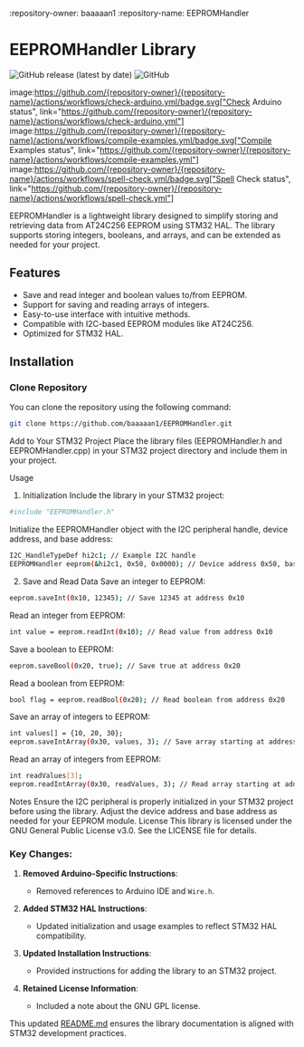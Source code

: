 :repository-owner: baaaaan1
:repository-name: EEPROMHandler

# EEPROMHandler Library
![GitHub release (latest by date)](https://img.shields.io/github/v/release/baaaaan1/EEPROMHandler)
![GitHub](https://img.shields.io/github/license/baaaaan1/EEPROMHandler)

image:https://github.com/{repository-owner}/{repository-name}/actions/workflows/check-arduino.yml/badge.svg["Check Arduino status", link="https://github.com/{repository-owner}/{repository-name}/actions/workflows/check-arduino.yml"]
image:https://github.com/{repository-owner}/{repository-name}/actions/workflows/compile-examples.yml/badge.svg["Compile Examples status", link="https://github.com/{repository-owner}/{repository-name}/actions/workflows/compile-examples.yml"]
image:https://github.com/{repository-owner}/{repository-name}/actions/workflows/spell-check.yml/badge.svg["Spell Check status", link="https://github.com/{repository-owner}/{repository-name}/actions/workflows/spell-check.yml"]

EEPROMHandler is a lightweight library designed to simplify storing and retrieving data from AT24C256 EEPROM using STM32 HAL. The library supports storing integers, booleans, and arrays, and can be extended as needed for your project.

Features
--------

*   Save and read integer and boolean values to/from EEPROM.
*   Support for saving and reading arrays of integers.
*   Easy-to-use interface with intuitive methods.
*   Compatible with I2C-based EEPROM modules like AT24C256.
*   Optimized for STM32 HAL.

Installation
------------

### Clone Repository

You can clone the repository using the following command:

```bash
git clone https://github.com/baaaaan1/EEPROMHandler.git
```

Add to Your STM32 Project
Place the library files (EEPROMHandler.h and EEPROMHandler.cpp) in your STM32 project directory and include them in your project.

Usage
1. Initialization
Include the library in your STM32 project:

```bash
#include "EEPROMHandler.h"
```
Initialize the EEPROMHandler object with the I2C peripheral handle, device address, and base address:

```bash
I2C_HandleTypeDef hi2c1; // Example I2C handle
EEPROMHandler eeprom(&hi2c1, 0x50, 0x0000); // Device address 0x50, base address 0x0000
```
2. Save and Read Data
Save an integer to EEPROM:

```bash
eeprom.saveInt(0x10, 12345); // Save 12345 at address 0x10
```

Read an integer from EEPROM:

```bash
int value = eeprom.readInt(0x10); // Read value from address 0x10
```

Save a boolean to EEPROM:

```bash
eeprom.saveBool(0x20, true); // Save true at address 0x20
```

Read a boolean from EEPROM:

```bash
bool flag = eeprom.readBool(0x20); // Read boolean from address 0x20
```

Save an array of integers to EEPROM:

```bash
int values[] = {10, 20, 30};
eeprom.saveIntArray(0x30, values, 3); // Save array starting at address 0x30
```

Read an array of integers from EEPROM:

```bash
int readValues[3];
eeprom.readIntArray(0x30, readValues, 3); // Read array starting at address 0x30
```

Notes
Ensure the I2C peripheral is properly initialized in your STM32 project before using the library.
Adjust the device address and base address as needed for your EEPROM module.
License
This library is licensed under the GNU General Public License v3.0. See the LICENSE file for details.


### Key Changes:
1. **Removed Arduino-Specific Instructions**:
   - Removed references to Arduino IDE and `Wire.h`.

2. **Added STM32 HAL Instructions**:
   - Updated initialization and usage examples to reflect STM32 HAL compatibility.

3. **Updated Installation Instructions**:
   - Provided instructions for adding the library to an STM32 project.

4. **Retained License Information**:
   - Included a note about the GNU GPL license.

This updated [README.md](http://_vscodecontentref_/2) ensures the library documentation is aligned with STM32 development practices.
